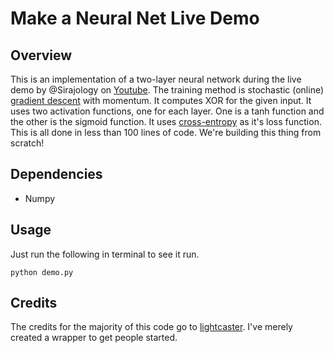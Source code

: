 # Make a Neural Net Live Demo

## Overview

This is an implementation of a two-layer neural network during the live demo by @Sirajology on [Youtube](https://youtu.be/vcZub77WvFA). The training method is stochastic (online) [gradient descent](https://en.wikipedia.org/wiki/Gradient_descent) with momentum. It computes XOR for the given input. It uses two activation functions, one for each layer. One is a tanh function and the other is the sigmoid function. It uses [cross-entropy](http://neuralnetworksanddeeplearning.com/chap3.html) as it's loss function. This is all done in less than 100 lines of code. We're building this thing from scratch!

## Dependencies

* Numpy

## Usage

Just run the following in terminal to see it run. 

``
python demo.py
``

## Credits

The credits for the majority of this code go to [lightcaster](https://github.com/lightcaster). I've merely created a wrapper to get people started.
